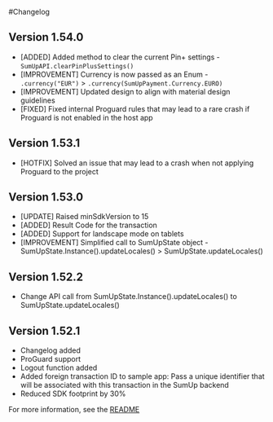 #Changelog

## Version 1.54.0
* [ADDED] Added method to clear the current Pin+ settings - `SumUpAPI.clearPinPlusSettings()`
* [IMPROVEMENT] Currency is now passed as an Enum - `.currency("EUR")` > `.currency(SumUpPayment.Currency.EURO)`
* [IMPROVEMENT] Updated design to align with material design guidelines
* [FIXED] Fixed internal Proguard rules that may lead to a rare crash if Proguard is not enabled in the host app

## Version 1.53.1
* [HOTFIX] Solved an issue that may lead to a crash when not applying Proguard to the project

## Version 1.53.0
* [UPDATE] Raised minSdkVersion to 15
* [ADDED] Result Code for the transaction
* [ADDED] Support for landscape mode on tablets
* [IMPROVEMENT] Simplified call to SumUpState object - SumUpState.Instance().updateLocales() > SumUpState.updateLocales()


## Version 1.52.2
* Change API call from SumUpState.Instance().updateLocales() to SumUpState.updateLocales()

## Version 1.52.1

* Changelog added
* ProGuard support
* Logout function added
* Added foreign transaction ID to sample app: Pass a unique identifier that will be associated with this transaction in the SumUp backend
* Reduced SDK footprint by 30%

For more information, see the [README](https://github.com/sumup/Android-MerchantSDK/blob/master/README.md)
